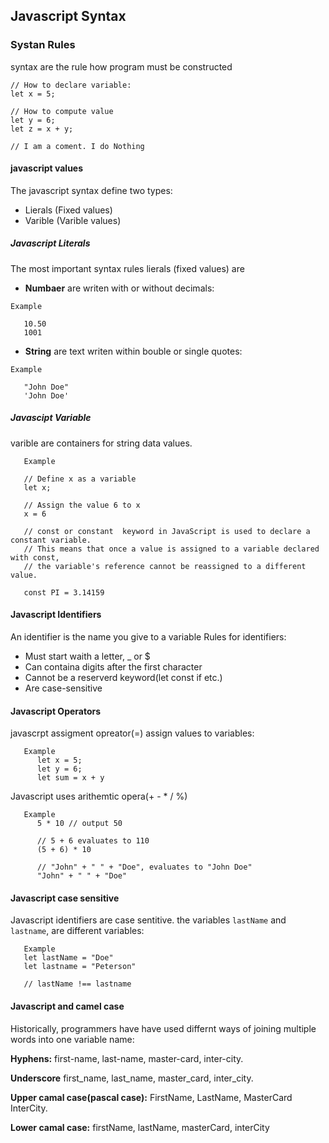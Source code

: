 ## Javascript Syntax

### Systan Rules
syntax are the rule how program must be constructed

```
// How to declare variable:
let x = 5;

// How to compute value
let y = 6;
let z = x + y;

// I am a coment. I do Nothing
```

#### javascript values
The javascript syntax define two types: 

- Lierals (Fixed values)
- Varible (Varible values)

##### Javascript Literals

The most important syntax rules lierals (fixed values) are 
   
   - <b>Numbaer</b> are writen with or without decimals: 
   
   ```
   Example

      10.50
      1001
   ```
   
   - <b>String</b> are text writen within bouble or single quotes:

   ```
   Example

      "John Doe"
      'John Doe'
   ```

##### Javascipt Variable
varible are containers for string data values.

```
   Example

   // Define x as a variable 
   let x;

   // Assign the value 6 to x
   x = 6

   // const or constant  keyword in JavaScript is used to declare a constant variable.
   // This means that once a value is assigned to a variable declared with const, 
   // the variable's reference cannot be reassigned to a different value.
   
   const PI = 3.14159
```


#### Javascript Identifiers

An identifier is the name you give to a variable
Rules for identifiers:

   - Must start waith a letter, _ or $
   - Can containa digits after the first character
   - Cannot be a reserverd keyword(let const if etc.)
   - Are case-sensitive

#### Javascript Operators
javascrpt assigment opreator(=) assign values to variables:

   ```
      Example
         let x = 5;
         let y = 6;
         let sum = x + y
   ```


Javascript uses arithemtic opera(+ - * / %)

   ```
      Example
         5 * 10 // output 50

         // 5 + 6 evaluates to 110
         (5 + 6) * 10 

         // "John" + " " + "Doe", evaluates to "John Doe"
         "John" + " " + "Doe"  
   ```

#### Javascript case sensitive

Javascript identifiers are case sentitive.
the variables `lastName` and `lastname`, are different variables:

   ```
      Example
      let lastName = "Doe"
      let lastname = "Peterson"

      // lastName !== lastname
   ```

#### Javascript and camel case

Historically, programmers have have used differnt ways of joining multiple words into one variable name:

<b>Hyphens:</b>
first-name, last-name, master-card, inter-city.

<b>Underscore</b>
first_name, last_name, master_card, inter_city.

<b>Upper camal case(pascal case):</b>
FirstName, LastName, MasterCard InterCity.

<b>Lower camal case:</b>
firstName, lastName, masterCard, interCity